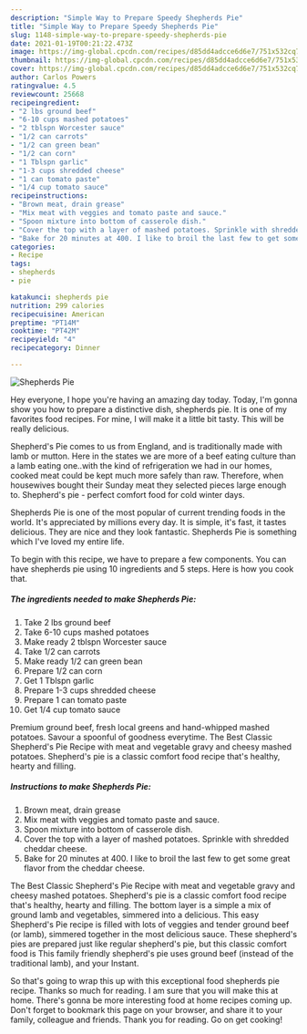 ```yaml
---
description: "Simple Way to Prepare Speedy Shepherds Pie"
title: "Simple Way to Prepare Speedy Shepherds Pie"
slug: 1148-simple-way-to-prepare-speedy-shepherds-pie
date: 2021-01-19T00:21:22.473Z
image: https://img-global.cpcdn.com/recipes/d85dd4adcce6d6e7/751x532cq70/shepherds-pie-recipe-main-photo.jpg
thumbnail: https://img-global.cpcdn.com/recipes/d85dd4adcce6d6e7/751x532cq70/shepherds-pie-recipe-main-photo.jpg
cover: https://img-global.cpcdn.com/recipes/d85dd4adcce6d6e7/751x532cq70/shepherds-pie-recipe-main-photo.jpg
author: Carlos Powers
ratingvalue: 4.5
reviewcount: 25668
recipeingredient:
- "2 lbs ground beef"
- "6-10 cups mashed potatoes"
- "2 tblspn Worcester sauce"
- "1/2 can carrots"
- "1/2 can green bean"
- "1/2 can corn"
- "1 Tblspn garlic"
- "1-3 cups shredded cheese"
- "1 can tomato paste"
- "1/4 cup tomato sauce"
recipeinstructions:
- "Brown meat, drain grease"
- "Mix meat with veggies and tomato paste and sauce."
- "Spoon mixture into bottom of casserole dish."
- "Cover the top with a layer of mashed potatoes. Sprinkle with shredded cheddar cheese."
- "Bake for 20 minutes at 400. I like to broil the last few to get some great flavor from the cheddar cheese."
categories:
- Recipe
tags:
- shepherds
- pie

katakunci: shepherds pie 
nutrition: 299 calories
recipecuisine: American
preptime: "PT14M"
cooktime: "PT42M"
recipeyield: "4"
recipecategory: Dinner

---
```



![Shepherds Pie](https://img-global.cpcdn.com/recipes/d85dd4adcce6d6e7/751x532cq70/shepherds-pie-recipe-main-photo.jpg)

Hey everyone, I hope you're having an amazing day today. Today, I'm gonna show you how to prepare a distinctive dish, shepherds pie. It is one of my favorites food recipes. For mine, I will make it a little bit tasty. This will be really delicious.

Shepherd&#39;s Pie comes to us from England, and is traditionally made with lamb or mutton. Here in the states we are more of a beef eating culture than a lamb eating one..with the kind of refrigeration we had in our homes, cooked meat could be kept much more safely than raw. Therefore, when housewives bought their Sunday meat they selected pieces large enough to. Shepherd&#39;s pie - perfect comfort food for cold winter days.

Shepherds Pie is one of the most popular of current trending foods in the world. It's appreciated by millions every day. It is simple, it's fast, it tastes delicious. They are nice and they look fantastic. Shepherds Pie is something which I've loved my entire life.


To begin with this recipe, we have to prepare a few components. You can have shepherds pie using 10 ingredients and 5 steps. Here is how you cook that.

<!--inarticleads1-->

##### The ingredients needed to make Shepherds Pie:

1. Take 2 lbs ground beef
1. Take 6-10 cups mashed potatoes
1. Make ready 2 tblspn Worcester sauce
1. Take 1/2 can carrots
1. Make ready 1/2 can green bean
1. Prepare 1/2 can corn
1. Get 1 Tblspn garlic
1. Prepare 1-3 cups shredded cheese
1. Prepare 1 can tomato paste
1. Get 1/4 cup tomato sauce


Premium ground beef, fresh local greens and hand-whipped mashed potatoes. Savour a spoonful of goodness everytime. The Best Classic Shepherd&#39;s Pie Recipe with meat and vegetable gravy and cheesy mashed potatoes. Shepherd&#39;s pie is a classic comfort food recipe that&#39;s healthy, hearty and filling. 

<!--inarticleads2-->

##### Instructions to make Shepherds Pie:

1. Brown meat, drain grease
1. Mix meat with veggies and tomato paste and sauce.
1. Spoon mixture into bottom of casserole dish.
1. Cover the top with a layer of mashed potatoes. Sprinkle with shredded cheddar cheese.
1. Bake for 20 minutes at 400. I like to broil the last few to get some great flavor from the cheddar cheese.


The Best Classic Shepherd&#39;s Pie Recipe with meat and vegetable gravy and cheesy mashed potatoes. Shepherd&#39;s pie is a classic comfort food recipe that&#39;s healthy, hearty and filling. The bottom layer is a simple a mix of ground lamb and vegetables, simmered into a delicious. This easy Shepherd&#39;s Pie recipe is filled with lots of veggies and tender ground beef (or lamb), simmered together in the most delicious sauce. These shepherd&#39;s pies are prepared just like regular shepherd&#39;s pie, but this classic comfort food is This family friendly shepherd&#39;s pie uses ground beef (instead of the traditional lamb), and your Instant. 

So that's going to wrap this up with this exceptional food shepherds pie recipe. Thanks so much for reading. I am sure that you will make this at home. There's gonna be more interesting food at home recipes coming up. Don't forget to bookmark this page on your browser, and share it to your family, colleague and friends. Thank you for reading. Go on get cooking!
